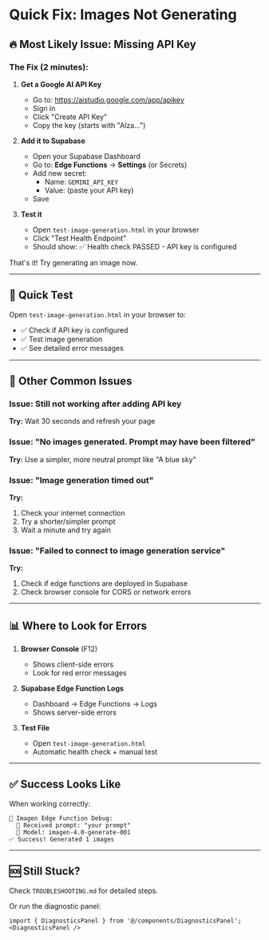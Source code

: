 # Quick Fix: Images Not Generating

## 🔥 Most Likely Issue: Missing API Key

### The Fix (2 minutes):

1. **Get a Google AI API Key**
   - Go to: https://aistudio.google.com/app/apikey
   - Sign in
   - Click "Create API Key"
   - Copy the key (starts with "AIza...")

2. **Add it to Supabase**
   - Open your Supabase Dashboard
   - Go to: **Edge Functions** → **Settings** (or Secrets)
   - Add new secret:
     - Name: `GEMINI_API_KEY`
     - Value: (paste your API key)
   - Save

3. **Test it**
   - Open `test-image-generation.html` in your browser
   - Click "Test Health Endpoint"
   - Should show: ✅ Health check PASSED - API key is configured

That's it! Try generating an image now.

---

## 🧪 Quick Test

Open `test-image-generation.html` in your browser to:
- ✅ Check if API key is configured
- ✅ Test image generation
- ✅ See detailed error messages

---

## 🐛 Other Common Issues

### Issue: Still not working after adding API key
**Try:** Wait 30 seconds and refresh your page

### Issue: "No images generated. Prompt may have been filtered"
**Try:** Use a simpler, more neutral prompt like "A blue sky"

### Issue: "Image generation timed out"
**Try:**
1. Check your internet connection
2. Try a shorter/simpler prompt
3. Wait a minute and try again

### Issue: "Failed to connect to image generation service"
**Try:**
1. Check if edge functions are deployed in Supabase
2. Check browser console for CORS or network errors

---

## 📊 Where to Look for Errors

1. **Browser Console** (F12)
   - Shows client-side errors
   - Look for red error messages

2. **Supabase Edge Function Logs**
   - Dashboard → Edge Functions → Logs
   - Shows server-side errors

3. **Test File**
   - Open `test-image-generation.html`
   - Automatic health check + manual test

---

## ✅ Success Looks Like

When working correctly:
```
🎯 Imagen Edge Function Debug:
  📝 Received prompt: "your prompt"
  🤖 Model: imagen-4.0-generate-001
✅ Success! Generated 1 images
```

---

## 🆘 Still Stuck?

Check `TROUBLESHOOTING.md` for detailed steps.

Or run the diagnostic panel:
```tsx
import { DiagnosticsPanel } from '@/components/DiagnosticsPanel';
<DiagnosticsPanel />
```
